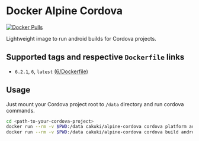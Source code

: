 # Docker Alpine Cordova

[![Docker Pulls](https://img.shields.io/docker/pulls/cakuki/alpine-cordova.svg?style=flat-square)](https://hub.docker.com/r/cakuki/alpine-cordova)

Lightweight image to run android builds for Cordova projects.

## Supported tags and respective `Dockerfile` links

* `6.2.1`, `6`, `latest` [(6/Dockerfile)](https://github.com/cakuki/docker-alpine-cordova/blob/master/Dockerfile)


## Usage

Just mount your Cordova project root to `/data` directory and run cordova commands.

```bash
cd <path-to-your-cordova-project>
docker run --rm -v $PWD:/data cakuki/alpine-cordova cordova platform add android
docker run --rm -v $PWD:/data cakuki/alpine-cordova cordova build android
```
